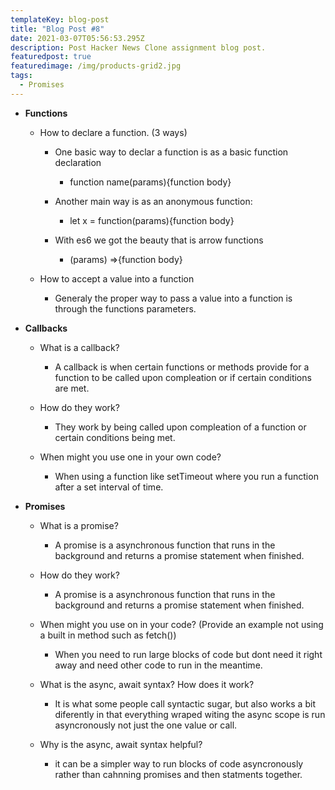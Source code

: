```yaml
---
templateKey: blog-post
title: "Blog Post #8"
date: 2021-03-07T05:56:53.295Z
description: Post Hacker News Clone assignment blog post.
featuredpost: true
featuredimage: /img/products-grid2.jpg
tags:
  - Promises
---
```

* **Functions**

  * How to declare a function. (3 ways)

    * One basic way to declar a function is as a basic function declaration

      * function name(params){function body}
    * Another main way is as an anonymous function:

      * let x = function(params){function body}
    * With es6 we got the beauty that is arrow functions

      * (params) =>{function body}
  * How to accept a value into a function

    * Generaly the proper way to pass a value into a function is through the functions parameters.
* **Callbacks**

  * What is a callback?

    * A callback is when certain functions or methods provide for a function to be called upon compleation or if certain conditions are met.
  * How do they work?

    * They work by being called upon compleation of a function or certain conditions being met.
  * When might you use one in your own code?

    * When using a function like setTimeout where you run a function after a set interval of time.
* **Promises**

  * What is a promise?

    * A promise is a asynchronous function that runs in the background and returns a promise statement when finished. 
  * How do they work?

    * A promise is a asynchronous function that runs in the background and returns a promise statement when finished. 
  * When might you use on in your code? (Provide an example not using a built in method such as fetch())

    * When you need to run large blocks of code but dont need it right away and need other code to run in the meantime.
  * What is the async, await syntax? How does it work?

    * It is what some people call syntactic sugar, but also works a bit diferently in that everything wraped witing the async scope is run asyncronously not just the one value or call. 
  * Why is the async, await syntax helpful?

    * it can be a simpler way to run blocks of code asyncronously rather than cahnning promises and then statments together.